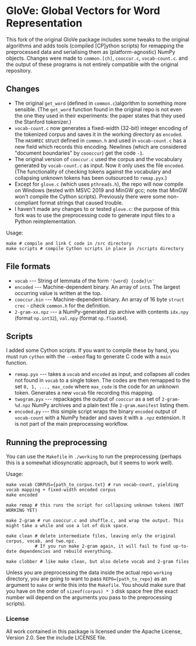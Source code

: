 # GloVe: Global Vectors for Word Representation

This fork of the original GloVe package includes some tweaks to the original algorithms and adds tools (compiled [CP]ython scripts) for remapping the preprocessed data and serialising them as (platform-agnostic) NumPy objects. Changes were made to `common.[ch]`, `cooccur.c`, `vocab-count.c`. and the output of these programs is not entirely compatible with the original repository. 

## Changes

- The original `get_word` (defined in `common.c`)algorithm to something more sensible. (The `get_word` function found in the original repo is not even the one they used in their experiments: the paper states that they used the Stanford tokenizer.)
- `vocab-count.c` now generates a fixed-width (32-bit) integer encoding of the tokenized corpus and saves it in the working directory as `encoded`. The `HASHREC` struct defined in `common.h` and used in `vocab-count.c` has a new field which records this encoding. Newlines (which are considered "document boundaries" by `coooccur`) get the code `-1`.
- The original version of `cooccur.c` used the corpus and the vocabulary generated by `vocab-count.c` as input. Now it only uses the file `encoded`. (The functionality of checking tokens against the vocabulary and collapsing unknown tokens has been outsourced to `remap.pyx`.)
- Except for `glove.c` (which uses `pthreads.h`), the repo will now compile on Windows (tested with MSVC 2019 and MinGW gcc; note that MinGW won't compile the Cython scripts). Previously there were some non-compliant format strings that caused trouble.
- I haven't made any changes to or tested `glove.c`: the purpose of this fork was to use the preprocessing code to generate input files to a Python reimplementation.

Usage:
```shell
make # compile and link C code in /src directory
make scripts # compile Cython scripts in place in /scripts directory
```

## File formats
- `vocab` --- String of lemmata of the form `'{word} {code}\n'`
- `encoded` --- Machine-dependent binary. An array of `int`s. The largest occurring value is written at the top.
- `cooccur.bin` --- Machine-dependent binary. An array of 16 byte `struct crec` - check `common.h` for the definition.
- `2-gram-xx.npz` --- a NumPy-generated zip archive with contents `idx.npy` (format `np.int32`), `val.npy` (format `np.float64`).

## Scripts
I added some Cython scripts. If you want to compile these by hand, you must run `cython` with the `--embed` flag to generate C code with a `main` function.
- `remap.pyx` --- takes a `vocab` and `encoded` as input, and collapses all codes not found in `vocab` to a single token. The codes are then remapped to the set `0, 1, ..., max_code` where `max_code` is the code for an unknown token. Generates a new `vocab` file recording this mapping.
- `twogram.pyx` --- repackages the output of `cooccur` as a set of `2-gram-%d.npz` NumPy archives and a plain text file `2-gram.manifest` listing them.
- `encoded.py` --- this simple script wraps the binary `encoded` output of `vocab-count` with a NumPy header and saves it with a `.npz` extension. It is not part of the main preprocessing workflow.

## Running the preprocessing
You can use the `Makefile` in `./working` to run the preprocessing (perhaps this is a somewhat idiosyncratic approach, but it seems to work well).

Usage:
```shell
make vocab CORPUS={path_to_corpus.txt} # run vocab-count, yielding vocab mapping + fixed-width encoded corpus
make encoded

make remap # this runs the script for collapsing unknown tokens (NOT WORKING YET)

make 2-gram # run cooccur.c and shuffle.c, and wrap the output. This might take a while and use a lot of disk space.

make clean # delete intermediate files, leaving only the original corpus, vocab, and two.npz.
           # If you run make 2-gram again, it will fail to find up-to-date dependencies and rebuild everything.

make clobber # like make clean, but also delete vocab and 2-gram files
```
Unless you are preprocessing the data inside the actual repo `working` directory, you are going to want to pass `REPO={path_to_repo}` as an argument to `make` or write this into the `Makefile`. You should make sure that you have on the order of `sizeof(corpus) * 3` disk space free (the exact number will depend on the arguments you pass to the preprocessing scripts).

### License
All work contained in this package is licensed under the Apache License, Version 2.0. See the include LICENSE file.
